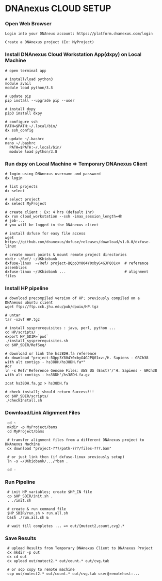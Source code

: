 # DNAnexus CLOUD SETUP #

### Open Web Browser ###

    Login into your DNAneux account: https://platform.dnanexus.com/login

    Create a DNAnexus project (Ex: MyProject)

### Install DNAnexus Cloud Workstation App(dxpy) on Local Machine ### 

    # open terminal app

    # install/load python3
    module avail
    module load python/3.8

    # update pip
    pip install --upgrade pip --user   

    # install dxpy
    pip3 install dxpy

    # configure ssh
    PATH=$PATH:~/.local/bin/
    dx ssh_config

    # update ~/.bashrc
    nano ~/.bashrc
      PATH=$PATH:~/.local/bin/
      module load python/3.8

### Run dxpy on Local Machine => Temporary DNAnexus Client ###
  
    # login using DNAnexus username and password
    dx login
  
    # list projects
    dx select
    
    # select project
    dx select MyProject

    # create client : Ex: 4 hrs (default 1hr)
    dx run cloud_workstation --ssh -imax_session_length=4h 	
    # job-...
    # you will be logged in the DNAnexus client

    # install dxfuse for easy file access
    wget https://github.com/dnanexus/dxfuse/releases/download/v1.0.0/dxfuse-linux

    # create mount points & mount remote project directories
    mkdir ~/Ref/ ~/UKbiobank
    dxfuse-linux  ~/Ref/ project-BQpp3Y804Y0xbyG4GJPQ01xv  # reference assemblies
    dxfuse-linux ~/UKbiobank ...                           # alignment files

### Install HP pipeline ###

    # download precompiled version of HP; previously compiled on a DNAnexus ubuntu client
    wget ftp://ftp.ccb.jhu.edu/pub/dpuiu/HP.tgz			

    # untar
    tar -xzvf HP.tgz 

    # install sysprerequisites : java, perl, python ...
    cd HP/scripts/
    export HP_SDIR=`pwd`
    ./install_sysprerequisites.sh 
    cd $HP_SDIR/RefSeq/

    # download or link the hs38DH.fa reference
    dx download "project-BQpp3Y804Y0xbyG4GJPQ01xv:/H. Sapiens - GRCh38 with alt contigs - hs38DH/hs38DH.fa*"       
    #or
    ln -s Ref/'Reference Genome Files: AWS US (East)'/'H. Sapiens - GRCh38 with alt contigs - hs38DH'/hs38DH.fa.gz

    zcat hs38DH.fa.gz > hs38DH.fa

    # check install; should return Success!!!
    cd $HP_SDIR/scripts/
    ./checkInstall.sh	                                                


### Download/Link Alignment Files  ####

     cd ~
     mkdir -p MyProject/bams
     cd MyProject/bams

     # transfer alignment files from a different DNAnexus project to DNAnexus Machine
     dx download "project-???/path-???/files-???.bam"

     # or just link then (if dxfuse-linux previously setup)
     ln -s ~/UKbiobank/.../*bam .

     cd -

### Run Pipeline ####

     # init HP variables; create $HP_IN file
     cp $HP_SDIR/init.sh .
     . ./init.sh
    
     # create & run command file
     $HP_SDIR/run.sh > run.all.sh                            
     bash ./run.all.sh &

     # wait till completes ... => out/{mutect2,count,cvg}.*

### Save Results ###

     # upload Results from Temporary DNAnexus Client to DNAnexus Project
     dx mkdir -p out
     dx cd out
     dx upload out/mutect2.* out/count.* out/cvg.tab  

     # or scp copy to remote machine
     scp out/mutect2.* out/count.* out/cvg.tab user@remotehost:...
